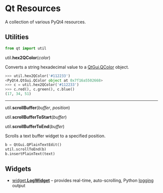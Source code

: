 # Qt Resources
A collection of various PyQt4 resources.

## Utilities
```python
from qt import util
```

util.**hex2QColor**(*color*)

Converts a string hexadecimal value to a [QtGui.QColor](http://pyqt.sourceforge.net/Docs/PyQt4/qcolor.html) object.
```python
>>> util.hex2QColor('#112233')
<PyQt4.QtGui.QColor object at 0x7f16a5502668>
>>> c = util.hex2QColor('#112233')
>>> c.red(), c.green(), c.blue()
(17, 34, 51)
```

---

util.**scrollBuffer**(*buffer*, *position*)

util.**scrollBufferToStart**(*buffer*)

util.**scrollBufferToEnd**(*buffer*)

Scrolls a text buffer widget to a specified position.
```python
b = QtGui.QPlainTextEdit()
util.scrollToEnd(b)
b.insertPlainText(text)
```

## Widgets
* [widget.**LogWidget**](https://github.com/ryonsherman/qt/tree/master/widget/LogWidget) – provides real-time, auto-scrolling, Python [logging](https://docs.python.org/2/library/logging.html) output